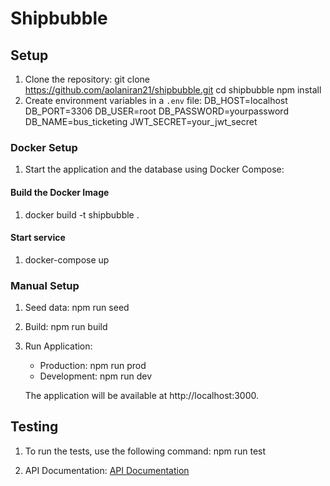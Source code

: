 # Shipbubble

## Setup

1. Clone the repository:
   git clone https://github.com/aolaniran21/shipbubble.git
   cd shipbubble
   npm install
2. Create environment variables in a `.env` file:
   DB_HOST=localhost
   DB_PORT=3306
   DB_USER=root
   DB_PASSWORD=yourpassword
   DB_NAME=bus_ticketing
   JWT_SECRET=your_jwt_secret

### Docker Setup

1. Start the application and the database using Docker Compose:

#### Build the Docker Image

1. docker build -t shipbubble .

#### Start service

1. docker-compose up

### Manual Setup

1. Seed data:
   npm run seed

2. Build:
   npm run build

3. Run Application:

   - Production: npm run prod
   - Development: npm run dev

   The application will be available at http://localhost:3000.

## Testing

1. To run the tests, use the following command:
   npm run test

2. API Documentation:
   [API Documentation](https://documenter.getpostman.com/view/11862710/2sA3kRJPPU)

